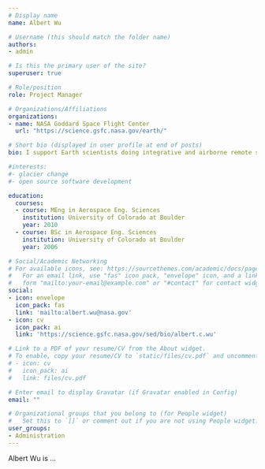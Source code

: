 ```yaml
---
# Display name
name: Albert Wu

# Username (this should match the folder name)
authors:
- admin

# Is this the primary user of the site?
superuser: true

# Role/position
role: Project Manager

# Organizations/Affiliations
organizations:
- name: NASA Goddard Space Flight Center 
  url: "https://science.gsfc.nasa.gov/earth/"

# Short bio (displayed in user profile at end of posts)
bio: I support Earth scientists doing integrative and airborne remote sensing work

#interests:
#- glacier change
#- open source software development

education:
  courses:
  - course: MEng in Aerospace Eng. Sciences
    institution: University of Colorado at Boulder
    year: 2010
  - course: BSc in Aerospace Eng. Sciences
    institution: University of Colorado at Boulder
    year: 2006

# Social/Academic Networking
# For available icons, see: https://sourcethemes.com/academic/docs/page-builder/#icons
#   For an email link, use "fas" icon pack, "envelope" icon, and a link in the
#   form "mailto:your-email@example.com" or "#contact" for contact widget.
social:
- icon: envelope
  icon_pack: fas
  link: 'mailto:albert.wu@nasa.gov'
- icon: cv
  icon_pack: ai
  link: 'https://science.gsfc.nasa.gov/sed/bio/albert.c.wu'

# Link to a PDF of your resume/CV from the About widget.
# To enable, copy your resume/CV to `static/files/cv.pdf` and uncomment the lines below.
# - icon: cv
#   icon_pack: ai
#   link: files/cv.pdf

# Enter email to display Gravatar (if Gravatar enabled in Config)
email: ""

# Organizational groups that you belong to (for People widget)
#   Set this to `[]` or comment out if you are not using People widget.
user_groups:
- Administration
---
```


Albert Wu is ... 

